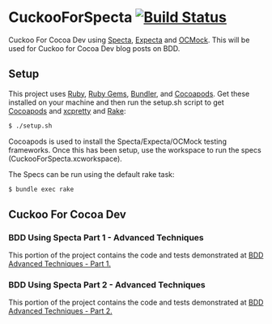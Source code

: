 CuckooForSpecta [![Build Status](https://travis-ci.org/rbaumbach/CuckooForSpecta.svg)](https://travis-ci.org/rbaumbach/CuckooForSpecta)
===============

Cuckoo For Cocoa Dev using [Specta](https://github.com/specta/specta), [Expecta](https://github.com/specta/expecta) and [OCMock](https://github.com/erikdoe/ocmock).  This will be used for Cuckoo for Cocoa Dev blog posts on BDD.

## Setup

This project uses [Ruby](https://github.com/sstephenson/rbenv), [Ruby Gems](http://rubygems.org), [Bundler](http://bundler.io), and [Cocoapods](http://cocoapods.org).  Get these installed on your machine and then run the setup.sh script to get [Cocoapods](http://cocoapods.org) and [xcpretty](https://github.com/supermarin/xcpretty) and [Rake](http://rake.rubyforge.org):

```bash
$ ./setup.sh
```

Cocoapods is used to install the Specta/Expecta/OCMock testing frameworks.  Once this has been setup, use the workspace to run the specs (CuckooForSpecta.xcworkspace).

The Specs can be run using the default rake task:

```bash
$ bundle exec rake
```

## Cuckoo For Cocoa Dev

### BDD Using Specta Part 1 - Advanced Techniques

This portion of the project contains the code and tests demonstrated at [BDD Advanced Techniques - Part 1.](http://cuckooforcocoadev.com/blog/2015/05/25/behavioral-driven-development-bdd-using-specta-part-1-advanced-techniques/)

### BDD Using Specta Part 2 - Advanced Techniques

This portion of the project contains the code and tests demonstrated at [BDD Advanced Techniques - Part 2.](http://cuckooforcocoadev.com/blog/2015/06/26/behavioral-driven-development-bdd-using-specta-part-2-advanced-techniques/)
